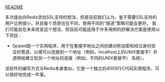 <a href="../README.md">README</a>

多次提出向Redis添加SSL支持的想法，但是目前我们认为，鉴于需要SSL支持的用户比例很小，并且每个场景往往不同，使用不同的“隧道”策略可能会更好。 我们可能会在未来改变这个想法，但目前可能适用于许多用例的好解决方案是使用以下项目：

* Spiped是一个实用程序，用于在套接字地址之间创建对称加密和经过身份验证的管道，以便可以连接到一个地址（例如，localhost上的UNIX套接字）并透明地建立到另一个地址的连接（例如，不同的UNIX套接字） 系统）。

该软件的编写方式与Redis本身类似，它是一个独立的4000行C代码实用程序，可以很好地完成一件事。